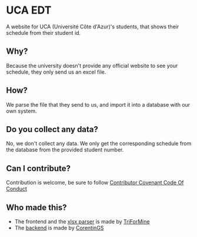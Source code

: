 # UCA EDT

A website for UCA (Université Côte d'Azur)'s students, that shows their schedule from their student id.

## Why?
Because the university doesn't provide any official website to see your schedule, they only send us an excel file.

## How?
We parse the file that they send to us, and import it into a database with our own system.

## Do you collect any data?
No, we don't collect any data. We only get the corresponding schedule from the database from the provided student number.

## Can I contribute?
Contribution is welcome, be sure to follow [Contributor Covenant Code Of Conduct](CODE_OF_CONDUCT.md)

## Who made this?
- The frontend and the [xlsx parser](https://github.com/TriForMine/uca-edt-parser) is made by [TriForMine](https://www.github.com/TriForMine)
- The [backend](https://github.com/CorentinGS/uca-edt) is made by [CorentinGS](https://github.com/CorentinGS/)
